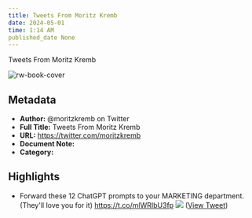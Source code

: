 ```yaml
---
title: Tweets From Moritz Kremb
date: 2024-05-01
time: 1:14 AM
published_date None
---
```

Tweets From Moritz Kremb

![rw-book-cover](https://pbs.twimg.com/profile_images/1679831685985075202/rmC9eVnN.jpg)

## Metadata
- **Author:** @moritzkremb on Twitter
- **Full Title:** Tweets From Moritz Kremb
- **URL:** https://twitter.com/moritzkremb
- **Document Note:** 
- **Category:**

## Highlights
- Forward these 12 ChatGPT prompts to your MARKETING department.
  (They'll love you for it) https://t.co/mlWRIbU3fp
  ![](https://pbs.twimg.com/media/Fwp2Ex6acAEuCZ-.jpg) ([View Tweet](https://twitter.com/moritzkremb/status/1660269240212135936))
